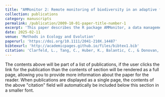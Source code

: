 ```yaml
---
title: "AMMonitor 2: Remote monitoring of biodiversity in an adaptive framework in R"
collection: publications
category: manuscripts
permalink: /publication/2009-10-01-paper-title-number-1
excerpt: 'This paper describes the R package AMMonitor, a data management ecosystem for remote wildlife monitoring in an adaptive management framework.'
date: 2025-02-11
venue: 'Methods in Ecology and Evolution'
paperurl: 'https://doi.org/10.1111/2041-210X.14487'
bibtexurl: 'http://academicpages.github.io/files/bibtex1.bib'
citation: 'Clarfeld, L., Tang, C., Huber, K., Balantic, C., & Donovan, T. (2025). AMMonitor 2: Remote monitoring of biodiversity in an adaptive framework in R. <i>Methods in Ecology and Evolution</i>, 16(3), 477-485.'
---
```

The contents above will be part of a list of publications, if the user clicks the link for the publication than the contents of section will be rendered as a full page, allowing you to provide more information about the paper for the reader. When publications are displayed as a single page, the contents of the above "citation" field will automatically be included below this section in a smaller font.
